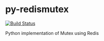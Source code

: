 # py-redismutex
[![Build Status](https://travis-ci.org/esquarer/py-redismutex.svg?branch=master)](https://travis-ci.org/esquarer/py-redismutex)

Python implementation of Mutex using Redis
